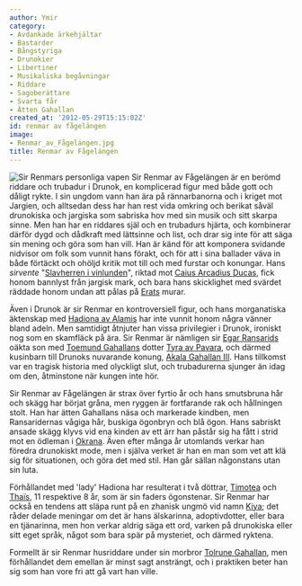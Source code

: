 ```yaml
---
author: Ymir
category:
- Avdankade ärkehjältar
- Bastarder
- Bångstyriga
- Drunokier
- Libertiner
- Musikaliska begåvningar
- Riddare
- Sagoberättare
- Svarta får
- Ätten Gahallan
created_at: '2012-05-29T15:15:02Z'
id: renmar av fågelängen
image:
- Renmar_av_Fågelängen.jpg
title: Renmar av Fågelängen
---
```

![Sir Renmars personliga vapen] Sir Renmar av Fågelängen är en berömd riddare och trubadur i Drunok, en komplicerad figur med både gott och dåligt rykte. I sin ungdom vann han ära på rännarbanorna och i kriget mot Jargien, och alltsedan dess har han rest vida omkring och berikat såväl drunokiska och jargiska som sabriska hov med sin musik och sitt skarpa sinne. Men han har en riddares själ och en trubadurs hjärta, och kombinerar därför dygd och dådkraft med lättsinne och list, och drar sig inte för att säga sin mening och göra som han vill. Han är känd för att komponera svidande nidvisor om folk som vunnit hans förakt, och för att i sina ballader väva in både förtäckt och ohöljd kritik mot till och med furstar och konungar. Hans *sirvente* "[Slavherren i vinlunden]", riktad mot [Caius Arcadius Ducas], fick honom bannlyst från jargisk mark, och bara hans skicklighet med svärdet räddade honom undan att pålas på [Erats] murar.

Även i Drunok är sir Renmar en kontroversiell figur, och hans morganatiska äktenskap med [Hadiona av Alamis] har inte vunnit honom några vänner bland adeln. Men samtidigt åtnjuter han vissa privilegier i Drunok, ironiskt nog som en skamfläck på ära. Sir Renmar är nämligen sir [Egar Ransarids] oäkta son med [Toemund Gahallans] dotter [Tyra av Pavara], och därmed kusinbarn till Drunoks nuvarande konung, [Akala Gahallan III]. Hans tillkomst var en tragisk historia med olyckligt slut, och trubadurerna sjunger än idag om den, åtminstone när kungen inte hör.

Sir Renmar av Fågelängen är strax över fyrtio år och hans smutsbruna hår och skägg har börjat gråna, men ryggen är fortfarande rak och hållningen stolt. Han har ätten Gahallans näsa och markerade kindben, men Ransaridernas vågiga hår, buskiga ögonbryn och blå ögon. Hans sabriskt ansade skägg klyvs vid ena kinden av ett ärr han påstår sig ha fått i strid mot en ödleman i [Okrana]. Även efter många år utomlands verkar han föredra drunokiskt mode, men i själva verket är han en man som vet att klä sig för situationen, och göra det med stil. Han går sällan någonstans utan sin luta.

Förhållandet med 'lady' Hadiona har resulterat i två döttrar, [Timotea] och [Thaïs], 11 respektive 8 år, som är sin faders ögonstenar. Sir Renmar har också en tendens att släpa runt på en zhanisk ungmö vid namn [Kiya]; det råder delade meningar om det är hans älskarinna, adoptivdotter, eller bara en tjänarinna, men hon verkar aldrig säga ett ord, varken på drunokiska eller sitt eget språk, något som bara spär på mysteriet, och därmed ryktena.

Formellt är sir Renmar husriddare under sin morbror [Tolrune Gahallan], men förhållandet dem emellan är minst sagt ansträngt, och i praktiken beter han sig som han vore fri att gå vart han ville.

  [Sir Renmars personliga vapen]: Renmar_av_Fågelängen.jpg "Sir Renmars personliga vapen"
  [Slavherren i vinlunden]: Slavherren_i_vinlunden
  [Caius Arcadius Ducas]: Caius_Arcadius_Ducas
  [Erats]: Erat
  [Hadiona av Alamis]: Hadiona_av_Alamis
  [Egar Ransarids]: Egar_Ransarid
  [Toemund Gahallans]: Toemund_Gahallan
  [Tyra av Pavara]: Tyra_av_Pavara
  [Akala Gahallan III]: Akala_Gahallan_III
  [Okrana]: Okrana
  [Timotea]: Timotea
  [Thaïs]: Thaïs
  [Kiya]: Kiya
  [Tolrune Gahallan]: Tolrune_Gahallan